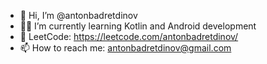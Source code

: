 - 👋 Hi, I’m @antonbadretdinov
- :technologist: I’m currently learning Kotlin and Android development
- :eyes: LeetCode: https://leetcode.com/antonbadretdinov/
- 📫 How to reach me: antonbadretdinov@gmail.com

<!---
antonbadretdinov/antonbadretdinov is a ✨ special ✨ repository because its `README.md` (this file) appears on your GitHub profile.
You can click the Preview link to take a look at your changes.
--->
